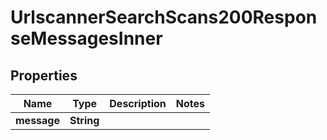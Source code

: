 

# UrlscannerSearchScans200ResponseMessagesInner


## Properties

| Name | Type | Description | Notes |
|------------ | ------------- | ------------- | -------------|
|**message** | **String** |  |  |



